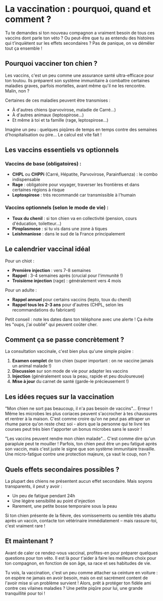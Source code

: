 # La vaccination : pourquoi, quand et comment ?

Tu te demandes si ton nouveau compagnon a vraiment besoin de tous ces vaccins dont parle ton véto ? Ou peut-être que tu as entendu des histoires qui t'inquiètent sur les effets secondaires ? Pas de panique, on va démêler tout ça ensemble !

## Pourquoi vacciner ton chien ?

Les vaccins, c'est un peu comme une assurance santé ultra-efficace pour ton toutou. Ils préparent son système immunitaire à combattre certaines maladies graves, parfois mortelles, avant même qu'il ne les rencontre. Malin, non ?

Certaines de ces maladies peuvent être transmises :
- À d'autres chiens (parvovirose, maladie de Carré...)
- À d'autres animaux (leptospirose...)
- Et même à toi et ta famille (rage, leptospirose...)

Imagine un peu : quelques piqûres de temps en temps contre des semaines d'hospitalisation ou pire... Le calcul est vite fait !

## Les vaccins essentiels vs optionnels

### Vaccins de base (obligatoires) :
- **CHPL** ou **CHPPi** (Carré, Hépatite, Parvovirose, Parainfluenza) : le combo indispensable
- **Rage** : obligatoire pour voyager, traverser les frontières et dans certaines régions à risque
- **Leptospirose** : très recommandé car transmissible à l'humain

### Vaccins optionnels (selon le mode de vie) :
- **Toux du chenil** : si ton chien va en collectivité (pension, cours d'éducation, toiletteur...)
- **Piroplasmose** : si tu vis dans une zone à tiques
- **Leishmaniose** : dans le sud de la France principalement

## Le calendrier vaccinal idéal

Pour un chiot :
- **Première injection** : vers 7-8 semaines
- **Rappel** : 3-4 semaines après (crucial pour l'immunité !)
- **Troisième injection** (rage) : généralement vers 4 mois

Pour un adulte :
- **Rappel annuel** pour certains vaccins (lepto, toux du chenil)
- **Rappel tous les 2-3 ans** pour d'autres (CHPL, selon les recommandations du fabricant)

Petit conseil : note les dates dans ton téléphone avec une alerte ! Ça évite les "oups, j'ai oublié" qui peuvent coûter cher.

## Comment ça se passe concrètement ?

La consultation vaccinale, c'est bien plus qu'une simple piqûre :
1. **Examen complet** de ton chien (super important : on ne vaccine jamais un animal malade !)
2. **Discussion** sur son mode de vie pour adapter les vaccins
3. **Injection** (généralement sous la peau, rapide et peu douloureuse)
4. **Mise à jour** du carnet de santé (garde-le précieusement !)

## Les idées reçues sur la vaccination

"Mon chien ne sort pas beaucoup, il n'a pas besoin de vaccins"... Erreur ! Même les microbes les plus coriaces peuvent s'accrocher à tes chaussures et rentrer à la maison. C'est comme croire qu'on ne peut pas attraper un rhume parce qu'on reste chez soi - alors que la personne qui te livre tes courses peut très bien t'apporter un bonus microbes sans le savoir !

"Les vaccins peuvent rendre mon chien malade"... C'est comme dire qu'un parapluie peut te mouiller ! Parfois, ton chien peut être un peu fatigué après son vaccin, mais c'est juste le signe que son système immunitaire travaille. Une micro-fatigue contre une protection majeure, ça vaut le coup, non ?

## Quels effets secondaires possibles ?

La plupart des chiens ne présentent aucun effet secondaire. Mais soyons transparents, il peut y avoir :
- Un peu de fatigue pendant 24h
- Une légère sensibilité au point d'injection
- Rarement, une petite bosse temporaire sous la peau

Si ton chien présente de la fièvre, des vomissements ou semble très abattu après un vaccin, contacte ton vétérinaire immédiatement – mais rassure-toi, c'est vraiment rare !

## Et maintenant ?

Avant de caler ce rendez-vous vaccinal, profites-en pour préparer quelques questions pour ton véto. Il est là pour t'aider à faire les meilleurs choix pour ton compagnon, en fonction de son âge, sa race et ses habitudes de vie.

Tu vois, la vaccination, c'est un peu comme attacher sa ceinture en voiture : on espère ne jamais en avoir besoin, mais on est sacrément content de l'avoir mise si un problème survient ! Alors, prêt à protéger ton fidèle ami contre ces vilaines maladies ? Une petite piqûre pour lui, une grande tranquillité pour toi ! 